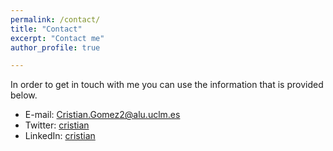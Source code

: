 ```yaml
---
permalink: /contact/
title: "Contact"
excerpt: "Contact me"
author_profile: true

---
```

In order to get in touch with me you can use the information that is provided below.

* E-mail: Cristian.Gomez2@alu.uclm.es
* Twitter: [cristian](http://twitter.com/CrisGomz95)
* LinkedIn: [cristian](http://www.linkedin.com/in/cristian-gómez-portes-364857115/)
